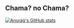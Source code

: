 ## Chama? no Chama?
[![Anurag's GitHub stats](https://github-readme-stats.vercel.app/api?Alex-Poatan-Pereira=anuraghazra)](https://github.com/anuraghazra/github-readme-stats)
<!--
**Alex-Poatan-Pereira/Alex-Poatan-Pereira** is a ✨ _special_ ✨ repository because its `README.md` (this file) appears on your GitHub profile.

Here are some ideas to get you started:

- 🔭 I’m currently working on ...
- 🌱 I’m currently learning ...
- 👯 I’m looking to collaborate on ...
- 🤔 I’m looking for help with ...
- 💬 Ask me about ...
- 📫 How to reach me: ...
- 😄 Pronouns: ...
- ⚡ Fun fact: ...
-->
